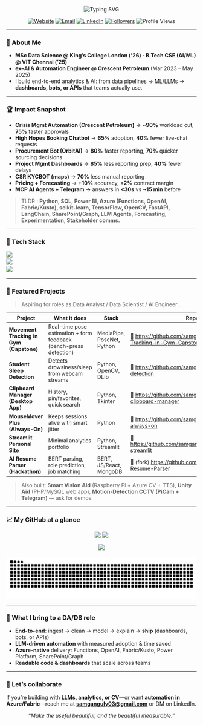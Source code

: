 <!-- Profile README for @samganguly -->
<!-- Clean, animated, and recruiter-friendly -->

<p align="center">
  <img src="https://readme-typing-svg.demolab.com?font=Nunito+Sans&pause=1200&center=true&vCenter=true&width=950&height=55&lines=Hi%F0%9F%91%8B+I'm+Samrat+Ganguly;Data+Analyst+%7C+AI%2FML+Engineer+%7C+ex+Crescent+Petroleum;MSc+Data+Science+@+KCL'26;LLM+Agents+%7C+Analytics+Dashboards+%7C+Computer+Vision" alt="Typing SVG" />
</p>

<p align="center">
  <a href="https://www.techdevai.com"><img alt="Website" src="https://img.shields.io/badge/Portfolio-techdevai.com-0A66C2?logo=vercel&logoColor=white"></a>
  <a href="mailto:samganguly03@gmail.com"><img alt="Email" src="https://img.shields.io/badge/Email-samganguly03%40gmail.com-FF4B4B?logo=gmail&logoColor=white"></a>
  <a href="https://www.linkedin.com/in/samratganguly03/"><img alt="LinkedIn" src="https://img.shields.io/badge/LinkedIn-Samrat%20Ganguly-0A66C2?logo=linkedin&logoColor=white"></a>
  <a href="https://github.com/samganguly?tab=followers"><img alt="Followers" src="https://img.shields.io/github/followers/samganguly?style=social"></a>
  <img alt="Profile Views" src="https://komarev.com/ghpvc/?username=samganguly&label=Profile%20views&color=0e75b6&style=flat" />
</p>

---

### 🚀 About Me
- **MSc Data Science @ King’s College London (’26)** · **B.Tech CSE (AI/ML) @ VIT Chennai (’25)**
- **ex–AI & Automation Engineer @ Crescent Petroleum** (Mar 2023 – May 2025)
- I build end-to-end analytics & AI: from data pipelines → ML/LLMs → **dashboards, bots, or APIs** that teams actually use.

---

### 🏆 Impact Snapshot
- **Crisis Mgmt Automation (Crescent Petroleum)** → ~**90%** workload cut, **75%** faster approvals  
- **High Hopes Booking Chatbot** → **65%** adoption, **40%** fewer live-chat requests  
- **Procurement Bot (OrbitAI)** → **80%** faster reporting, **70%** quicker sourcing decisions  
- **Project Mgmt Dashboards** → **85%** less reporting prep, **40%** fewer delays  
- **CSR KYCBOT (maps)** → **70%** less manual reporting  
- **Pricing + Forecasting** → **+10%** accuracy, **+2%** contract margin  
- **MCP AI Agents + Telegram** → answers in **<30s** vs **~15 min** before

> TLDR : **Python, SQL, Power BI, Azure (Functions, OpenAI, Fabric/Kusto), scikit-learn, TensorFlow, OpenCV, FastAPI, LangChain, SharePoint/Graph, LLM Agents, Forecasting, Experimentation, Stakeholder comms.**

---

### 🧰 Tech Stack
<p align="left">
  <img src="https://skillicons.dev/icons?i=python,java,cpp,js,ts,react,html,css" />
  <br/>
  <img src="https://skillicons.dev/icons?i=tensorflow,pytorch,sklearn,opencv,fastapi,nodejs" />
  <br/>
  <img src="https://skillicons.dev/icons?i=azure,vercel,linux,git,github,postgres,mysql,mongodb" />
</p>

---

### 🔬 Featured Projects
> Aspiring for roles as Data Analyst / Data Scientist / AI Engineer .

| Project | What it does | Stack | Repo |
|---|---|---|---|
| **Movement Tracking in Gym (Capstone)** | Real-time pose estimation + form feedback (bench-press detection) | MediaPipe, PoseNet, Python | 🔗 https://github.com/samganguly/Movement-Tracking-in-Gym-Capstone |
| **Student Sleep Detection** | Detects drowsiness/sleep from webcam streams | Python, OpenCV, DLib | 🔗 https://github.com/samganguly/student-sleep-detection |
| **Clipboard Manager (Desktop App)** | History, pin/favorites, quick search | Python, Tkinter | 🔗 https://github.com/samganguly/sammy-clipboard-manager |
| **MouseMover Plus (Always-On)** | Keeps sessions alive with smart jitter | Python | 🔗 https://github.com/samganguly/sammy-always-on |
| **Streamlit Personal Site** | Minimal analytics portfolio | Python, Streamlit | 🔗 https://github.com/samganguly/personalwebsite-streamlit |
| **AI Resume Parser (Hackathon)** | BERT parsing, role prediction, job matching | BERT, JS/React, MongoDB | 🔗 (fork) https://github.com/Zephyrus02/NLP-Resume-Parser |

> Also built: **Smart Vision Aid** (Raspberry Pi + Azure CV + TTS), **Unity Aid** (PHP/MySQL web app), **Motion-Detection CCTV (PiCam + Telegram)** — ask for demos.

---

### 📈 My GitHub at a glance
<p align="center">
  <img height="165" src="https://github-readme-stats.vercel.app/api?username=samganguly&show_icons=true&count_private=true&include_all_commits=true" />
  <img height="165" src="https://github-readme-streak-stats.herokuapp.com/?user=samganguly" />
</p>
<p align="center">
  <img height="165" src="https://github-readme-stats.vercel.app/api/top-langs/?username=samganguly&layout=compact&langs_count=8" />
</p>

<!-- 🐍 Contribution Snake (auto-generated SVGs)—see instructions below -->
<p align="center">
  <picture>
    <source media="(prefers-color-scheme: dark)" srcset="https://raw.githubusercontent.com/samganguly/samganguly/output/snake.svg">
    <source media="(prefers-color-scheme: light)" srcset="https://raw.githubusercontent.com/samganguly/samganguly/output/snake-light.svg">
    <img alt="github contribution grid snake animation" src="https://raw.githubusercontent.com/samganguly/samganguly/output/snake.svg">
  </picture>
</p>

---

### 💼 What I bring to a DA/DS role
- **End-to-end**: ingest → clean → model → explain → **ship** (dashboards, bots, or APIs)
- **LLM-driven automation** with measured adoption & time saved
- **Azure-native** delivery: Functions, OpenAI, Fabric/Kusto, Power Platform, SharePoint/Graph
- **Readable code & dashboards** that scale across teams

---

### 📣 Let’s collaborate
If you’re building with **LLMs, analytics, or CV**—or want **automation in Azure/Fabric**—reach me at **samganguly03@gmail.com** or DM on LinkedIn.

<p align="center">
  <i>“Make the useful beautiful, and the beautiful measurable.”</i>
</p>
